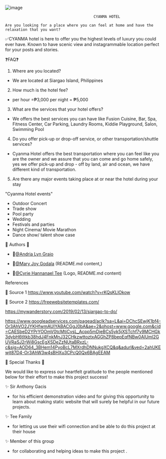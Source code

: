 
![image](https://user-images.githubusercontent.com/96286348/168738146-ad9172dc-a3e0-4376-baf3-f62ffb40a12a.png)

                                            CYANMA HOTEL 
    
    Are you looking for a place where you can feel at home and have the relaxation that you want?

✅CYANMA hotel is here to offer you the highest levels of luxury you could ever have. Known to have scenic view and instagrammable location perfect for your posts and stories.

❓FAQ❓

1. Where are you located?

- We are located at Siargao Island, Philippines 

2. How much is the hotel fee?

- per hour =₱3,000 per night = ₱5,000

3. What are the services that your hotel offers?

- We offers the best services you can have like Fusion Cuisine, Bar, Spa, Fitness Center, Car Parking, Laundry Rooms, Kiddie Playground, Salon, Swimming Pool

4. Do you offer pick-up or drop-off service, or other transportation/shuttle services?

- Cyanma Hotel offers the best transportation where you can feel like you are the owner and we assure that you can come and go home safely, yes we offer pick-up and drop - off  by land, air and ocean, we have different kind of transportation.

5. Are there any major events taking place at or near the hotel during your stay

  "Cyanma Hotel events"

* Outdoor Concert
* Trade show
* Pool party
* Wedding
* Festivals and parties
* Night Cinema/ Movie Marathon
* Dance show/ talent show case


 📝 Authors 📝

- 👩[@Andria Lyn Grajo](https://www.github.com/AndriaGrajo09)

- 👩[@Mary Joy Godala](https://www.github.com/mMJ12042001) (README.md content,)

- 👩[@Cyrie Hannanael Tee](https://www.github.com/mscyrie131) (Logo, README.md content)



 References

 📌 Source 1 
  https://www.youtube.com/watch?v=rKQsKLlOkow

  
 📌 Source 2
  https://freewebsitetemplates.com/

  https://mywanderstory.com/2019/02/13/siargao-to-do/

  https://www.googleadservices.com/pagead/aclk?sa=L&ai=DChcSEwjK1bf4-Or3AhVO2JYKHfwmAUIYABACGgJ0bA&ae=2&ohost=www.google.com&cid=CAESbeD2YPrYOOmV0tcMtiCvsL_Acpp5mDjeBCs5yk5jXSTchf7v9MCHGk3dybH6tltkb38hdJ4FnkMnJ32CHkzwttoztxAGGhZP8bepEqfNBw0AlUml2GUVRaSJ2rWi8GscEgXSDeZzNUtaBRxzL-c&sig=AOD64_3BHem14PyoBcL7MXrdhDNNukgXCQ&q&adurl&ved=2ahUKEwjt87D4-Or3AhW3w4sBHXu3CPcQ0Qx6BAgEEAM

  💓 Special Thanks 💓

 We would like to express our heartfelt gratitude to the people mentioned below for their effort to make this project success!

✨ Sir Anthony Gacis
  - for his efficient demonstration video and for giving this opportunity to learn about making static website that will surely be helpful in our future projects.

✨ Tee Family
  - for letting us use their wifi connection and be able to do this project at their house

✨ Member of this group
  - for collaborating and helping ideas to make this project .
